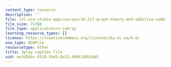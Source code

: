 ```yaml
---
content_type: resource
description: ''
file: /ol-ocw-studio-app/courses/18-217-graph-theory-and-additive-combinatorics-fall-2019/ee3d284c83105b458a154604148b2de5_buEtwpGvQpI.vtt
file_size: 71760
file_type: application/x-subrip
learning_resource_types: []
license: https://creativecommons.org/licenses/by-nc-sa/4.0/
ocw_type: OCWFile
resourcetype: Other
title: 3play caption file
uid: ee3d284c-8310-5b45-8a15-4604148b2de5
---
```

